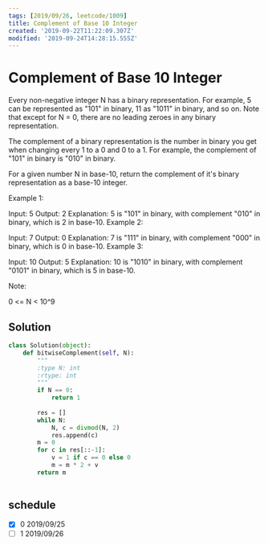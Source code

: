 ```yaml
---
tags: [2019/09/26, leetcode/1009]
title: Complement of Base 10 Integer
created: '2019-09-22T11:22:09.307Z'
modified: '2019-09-24T14:28:15.555Z'
---
```


# Complement of Base 10 Integer

Every non-negative integer N has a binary representation.  For example, 5 can be represented as "101" in binary, 11 as "1011" in binary, and so on.  Note that except for N = 0, there are no leading zeroes in any binary representation.

The complement of a binary representation is the number in binary you get when changing every 1 to a 0 and 0 to a 1.  For example, the complement of "101" in binary is "010" in binary.

For a given number N in base-10, return the complement of it's binary representation as a base-10 integer.

 

Example 1:

Input: 5
Output: 2
Explanation: 5 is "101" in binary, with complement "010" in binary, which is 2 in base-10.
Example 2:

Input: 7
Output: 0
Explanation: 7 is "111" in binary, with complement "000" in binary, which is 0 in base-10.
Example 3:

Input: 10
Output: 5
Explanation: 10 is "1010" in binary, with complement "0101" in binary, which is 5 in base-10.
 

Note:

0 <= N < 10^9

## Solution

```python
class Solution(object):
    def bitwiseComplement(self, N):
        """
        :type N: int
        :rtype: int
        """
        if N == 0:
            return 1
        
        res = []
        while N:
            N, c = divmod(N, 2)
            res.append(c)
        m = 0
        for c in res[::-1]:
            v = 1 if c == 0 else 0
            m = m * 2 + v
        return m
                
```

## schedule

* [x] 0 2019/09/25
* [ ] 1 2019/09/26
